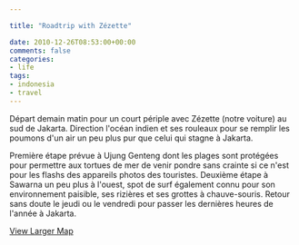 ```yaml
---

title: "Roadtrip with Zézette"

date: 2010-12-26T08:53:00+00:00
comments: false
categories: 
- life
tags:
- indonesia
- travel 
---
```


Départ demain matin pour un court périple avec Zézette (notre voiture) au sud de Jakarta. Direction l'océan indien et ses rouleaux pour se remplir les poumons d'un air un peu plus pur que celui qui stagne à Jakarta.

Première étape prévue à Ujung Genteng dont les plages sont protégées pour permettre aux tortues de mer de venir pondre sans crainte si ce n'est pour les flashs des appareils photos des touristes. Deuxième étape à Sawarna un peu plus à l'ouest, spot de surf également connu pour son environnement paisible, ses rizières et ses grottes à chauve-souris. Retour sans doute le jeudi ou le vendredi pour passer les dernières heures de l'année à Jakarta.

[View Larger Map](http://maps.google.fr/maps?f=d&source=s_d&saddr=BonaVista+apartments+@-6.298833,106.784663&daddr=Route+inconnue+to:Sawarna,+Bayah,+Banten,+Indonesia+to:BonaVista+apartments+@-6.298833,106.784663&hl=fr&geocode=FS_jn_8dl2ddBg;FQqZj_8dsKFXBg;FRj-lf8dlHRWBilrpPopuY9CLjFwryr88egBBQ;FS_jn_8dl2ddBg&mra=ls&sll=-6.829195,106.61611&sspn=1.54077,2.458191&ie=UTF8&ll=-6.860985,106.792603&spn=1.540665,2.458191&t=p&source=embed)
